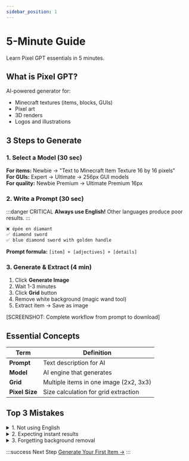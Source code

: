```yaml
---
sidebar_position: 1
---
```


# 5-Minute Guide

Learn Pixel GPT essentials in 5 minutes.

## What is Pixel GPT?

AI-powered generator for:
- Minecraft textures (items, blocks, GUIs)
- Pixel art
- 3D renders
- Logos and illustrations

## 3 Steps to Generate

### 1. Select a Model (30 sec)

**For items:** Newbie → "Text to Minecraft Item Texture 16 by 16 pixels"  
**For GUIs:** Expert → Ultimate → 256px GUI models  
**For quality:** Newbie Premium → Ultimate Premium 16px

### 2. Write a Prompt (30 sec)

:::danger CRITICAL
**Always use English!** Other languages produce poor results.
:::

```txt
❌ épée en diamant
✅ diamond sword
✅ blue diamond sword with golden handle
```

**Prompt formula:** `[item] + [adjectives] + [details]`

### 3. Generate & Extract (4 min)

1. Click **Generate Image**
2. Wait 1-3 minutes
3. Click **Grid** button
4. Remove white background (magic wand tool)
5. Extract item → Save as image

[SCREENSHOT: Complete workflow from prompt to download]

## Essential Concepts

| Term | Definition |
|------|-----------|
| **Prompt** | Text description for AI |
| **Model** | AI engine that generates |
| **Grid** | Multiple items in one image (2x2, 3x3) |
| **Pixel Size** | Size calculation for grid extraction |

## Top 3 Mistakes

<details>
<summary>1. Not using English</summary>

The AI is trained on English. Use English prompts always.

</details>

<details>
<summary>2. Expecting instant results</summary>

Free users: 1-3 minutes  
Premium users: 30s-1 min  

If stuck after 5 min → Click **Delete** 6 times

</details>

<details>
<summary>3. Forgetting background removal</summary>

AI generates with white background. You must remove it using the Grid tool.

</details>

:::success Next Step
[Generate Your First Item →](generate-first-item)
:::
